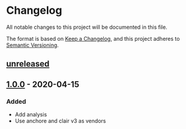 # Changelog

All notable changes to this project will be documented in this file.

The format is based on [Keep a Changelog](https://keepachangelog.com/en/1.0.0/),
and this project adheres to [Semantic Versioning](https://semver.org/spec/v2.0.0.html).

## [unreleased]

## [1.0.0] - 2020-04-15

### Added

- Add analysis
- Use anchore and clair v3 as vendors

[unreleased]: https://github.com/william-Hill-Online/CCVS-API/compare/v1.0.0...HEAD
[1.0.0]: https://github.com/william-Hill-Online/CCVS-API/releases/tag/v1.0.0
